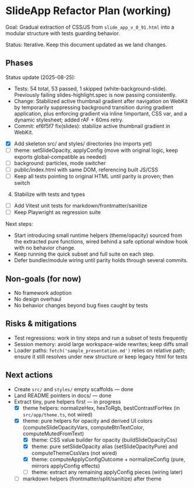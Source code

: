 # SlideApp Refactor Plan (working)

Goal: Gradual extraction of CSS/JS from `slide_app_v_0_91.html` into a modular structure with tests guarding behavior.

Status: Iterative. Keep this document updated as we land changes.

## Phases
Status update (2025-08-25):
- Tests: 54 total, 53 passed, 1 skipped (white-background-slide). Previously failing slides-highlight.spec is now passing consistently.
- Change: Stabilized active thumbnail gradient after navigation on WebKit by temporarily suppressing background transition during gradient application, plus enforcing gradient via inline !important, CSS var, and a dynamic stylesheet; added rAF + 60ms retry.
- Commit: ef6f5f7 fix(slides): stabilize active thumbnail gradient in WebKit.
 - [x] Add skeleton src/ and styles/ directories (no imports yet)
- [ ] theme: setSlideOpacity, applyConfig (move with original logic, keep exports global-compatible as needed)
- [ ] background: particles, mode switcher
- [ ] public/index.html with same DOM, referencing built JS/CSS
- [ ] Keep all tests pointing to original HTML until parity is proven; then switch

4) Stabilize with tests and types
- [ ] Add Vitest unit tests for markdown/frontmatter/sanitize
- [ ] Keep Playwright as regression suite

Next steps:
- Start introducing small runtime helpers (theme/opacity) sourced from the extracted pure functions, wired behind a safe optional window hook with no behavior change.
- Keep running the quick subset and full suite on each step.
- Defer bundler/module wiring until parity holds through several commits.

## Non-goals (for now)
- No framework adoption
- No design overhaul
- No behavior changes beyond bug fixes caught by tests

## Risks & mitigations
- Test regressions: work in tiny steps and run a subset of tests frequently
- Session memory: avoid large workspace-wide rewrites; keep diffs small
- Loader paths: `fetch('sample_presentation.md')` relies on relative path; ensure it still resolves under new structure or keep legacy html for tests

## Next actions
- Create `src/` and `styles/` empty scaffolds — done
- Land README pointers in docs/ — done
- Extract tiny, pure helpers first — in progress
	- [x] theme helpers: normalizeHex, hexToRgb, bestContrastForHex (in `src/app/theme.ts`, not wired)
	- [x] theme: pure helpers for opacity and derived UI colors (computeSlideOpacityVars, computeBtnTextColor, computeMutedFromText)
		- [x] theme: CSS value builder for opacity (buildSlideOpacityCss)
		- [x] theme: pure setSlideOpacity alias (setSlideOpacityPure) and computeThemeCssVars (not wired)
		- [x] theme: computeApplyConfigOutcome + normalizeConfig (pure, mirrors applyConfig effects)
		- [ ] theme: extract any remaining applyConfig pieces (wiring later)
	- [ ] markdown helpers (frontmatter/split/sanitize) after theme
